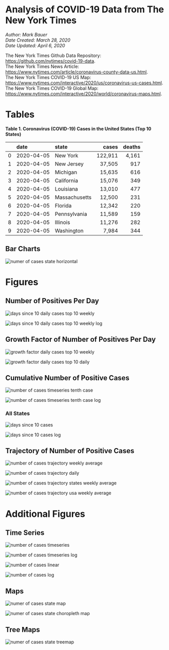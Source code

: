 # Analysis of COVID-19 Data from The New York Times

*Author: Mark Bauer*  
*Date Created: March 28, 2020*  
*Date Updated: April 6, 2020*

The New York Times Github Data Repository: https://github.com/nytimes/covid-19-data.   
The New York Times News Article: https://www.nytimes.com/article/coronavirus-county-data-us.html.  
The New York Times COVID-19 US Map: https://www.nytimes.com/interactive/2020/us/coronavirus-us-cases.html.   
The New York Times COVID-19 Global Map: https://www.nytimes.com/interactive/2020/world/coronavirus-maps.html.  


 

# Tables

**Table 1. Coronavirus (COVID-19) Cases in the United States (Top 10 States)**

|    | date       | state         | cases   | deaths   |
|---:|:-----------|:--------------|--------:|---------:|
|  0 | 2020-04-05 | New York      | 122,911 | 4,161    |
|  1 | 2020-04-05 | New Jersey    | 37,505  | 917      |
|  2 | 2020-04-05 | Michigan      | 15,635  | 616      |
|  3 | 2020-04-05 | California    | 15,076  | 349      |
|  4 | 2020-04-05 | Louisiana     | 13,010  | 477      |
|  5 | 2020-04-05 | Massachusetts | 12,500  | 231      |
|  6 | 2020-04-05 | Florida       | 12,342  | 220      |
|  7 | 2020-04-05 | Pennsylvania  | 11,589  | 159      |
|  8 | 2020-04-05 | Illinois      | 11,276  | 282      |
|  9 | 2020-04-05 | Washington    | 7,984   | 344      |  


## Bar Charts

![numer of cases state horizontal](figures/nyt-covid-19-data-barh.png)  

# Figures

##  Number of Positives Per Day

![days since 10 daily cases top 10 weekly](figures/10-cases-timeseries-by-state-top-10-weekly.png)

![days since 10 daily cases top 10 weekly log](figures/10-cases-timeseries-by-state-top-10-weekly-log.png) 


##  Growth Factor of Number of Positives Per Day

![growth factor daily cases top 10 weekly](figures/growth-factor-top-10-weekly.png)

![growth factor daily cases top 10 daily](figures/growth-factor-top-10-daily.png)


## Cumulative Number of Positive Cases  

![number of cases timeseries tenth case](figures/nyt-covid-19-state-timeseries-tenth-case.png)

![number of cases timeseries tenth case log](figures/nyt-covid-19-state-timeseries-tenth-case-log.png)  

### All States
![days since 10 cases](figures/10-cases-timeseries-by-state.png)

![days since 10 cases log](figures/10-cases-timeseries-by-state-log.png)


## Trajectory of Number of Positive Cases

![number of cases trajectory weekly average](figures/nyt-covid-19-state-trajectory-weekly-plot.png)

![number of cases trajectory daily](figures/nyt-covid-19-state-trajectory-daily-plot.png)  

![number of cases trajectory states weekly average](figures/nyt-covid-19-all-states-trajectory-weekly-plot-labels.png) 

![number of cases trajectory usa weekly average](figures/nyt-covid-19-usa-trajectory-weekly-plot.png)


# Additional Figures

## Time Series

![number of cases timeseries](figures/nyt-covid-19-state-timeseries.png)

![number of cases timeseries log](figures/nyt-covid-19-state-timeseries-log.png)

![number of cases linear](figures/nyt-covid-19-data-linear.png)

![number of cases log](figures/nyt-covid-19-data-log.png)  


## Maps

![numer of cases state map](figures/nyt-covid-19-data-state-map.png)

![numer of cases state choropleth map ](figures/nyt-covid-19-data-state-map-choro.png)


## Tree Maps

![numer of cases state treemap](figures/nyt-covid-19-data-treemap.png)
